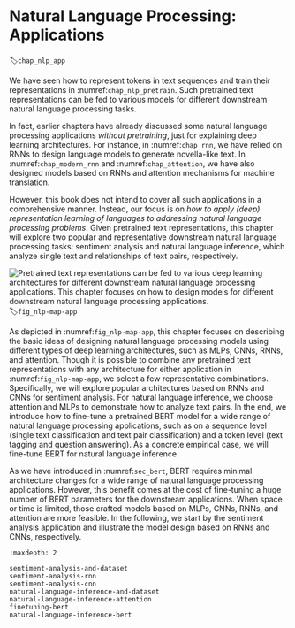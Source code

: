 # Natural Language Processing: Applications
:label:`chap_nlp_app`

We have seen how to represent tokens in text sequences and train their representations in :numref:`chap_nlp_pretrain`.
Such pretrained text representations can be fed to various models for different downstream natural language processing tasks.

In fact,
earlier chapters have already discussed some natural language processing applications
*without pretraining*,
just for explaining deep learning architectures.
For instance, in :numref:`chap_rnn`,
we have relied on RNNs to design language models to generate novella-like text.
In :numref:`chap_modern_rnn` and :numref:`chap_attention`,
we have also designed models based on RNNs and attention mechanisms for machine translation.

However, this book does not intend to cover all such applications in a comprehensive manner.
Instead,
our focus is on *how to apply (deep) representation learning of languages to addressing natural language processing problems*.
Given pretrained text representations,
this chapter will explore two 
popular and representative
downstream natural language processing tasks:
sentiment analysis and natural language inference,
which analyze single text and relationships of text pairs, respectively.

![Pretrained text representations can be fed to various deep learning architectures for different downstream natural language processing applications. This chapter focuses on how to design models for different downstream natural language processing applications.](nlp-map-app.svg)
:label:`fig_nlp-map-app`

As depicted in :numref:`fig_nlp-map-app`,
this chapter focuses on describing the basic ideas of designing natural language processing models using different types of deep learning architectures, such as MLPs, CNNs, RNNs, and attention.
Though it is possible to combine any pretrained text representations with any architecture for either application in :numref:`fig_nlp-map-app`,
we select a few representative combinations.
Specifically, we will explore popular architectures based on RNNs and CNNs for sentiment analysis.
For natural language inference, we choose attention and MLPs to demonstrate how to analyze text pairs.
In the end, we introduce how to fine-tune a pretrained BERT model
for a wide range of natural language processing applications,
such as on a sequence level (single text classification and text pair classification)
and a token level (text tagging and question answering).
As a concrete empirical case,
we will fine-tune BERT for natural language inference.

As we have introduced in :numref:`sec_bert`,
BERT requires minimal architecture changes
for a wide range of natural language processing applications.
However, this benefit comes at the cost of fine-tuning
a huge number of BERT parameters for the downstream applications.
When space or time is limited,
those crafted models based on MLPs, CNNs, RNNs, and attention
are more feasible.
In the following, we start by the sentiment analysis application
and illustrate the model design based on RNNs and CNNs, respectively.

```toc
:maxdepth: 2

sentiment-analysis-and-dataset
sentiment-analysis-rnn
sentiment-analysis-cnn
natural-language-inference-and-dataset
natural-language-inference-attention
finetuning-bert
natural-language-inference-bert
```

